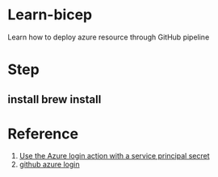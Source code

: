 # Learn-bicep
Learn how to deploy azure resource through GitHub pipeline

# Step

## install brew install 


# Reference

1. [Use the Azure login action with a service principal secret
](https://learn.microsoft.com/en-us/azure/developer/github/connect-from-azure?tabs=azure-cli%2Clinux#use-the-azure-login-action-with-a-service-principal-secret)
2. [github azure login](https://github.com/marketplace/actions/azure-login)